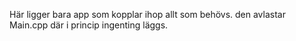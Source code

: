 Här ligger bara app som kopplar ihop allt som behövs. den avlastar Main.cpp där i princip ingenting läggs.